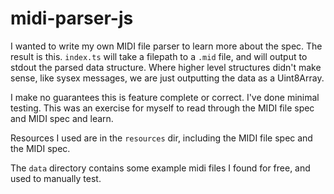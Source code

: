 # midi-parser-js

I wanted to write my own MIDI file parser to learn more about the spec. The result is this. `index.ts` will take a filepath to a `.mid` file, and will output to stdout the parsed data structure. Where higher level structures didn't make sense, like sysex messages, we are just outputting the data as a Uint8Array.

I make no guarantees this is feature complete or correct. I've done minimal testing. This was an exercise for myself to read through the MIDI file spec and MIDI spec and learn.

Resources I used are in the `resources` dir, including the MIDI file spec and the MIDI spec.

The `data` directory contains some example midi files I found for free, and used to manually test. 